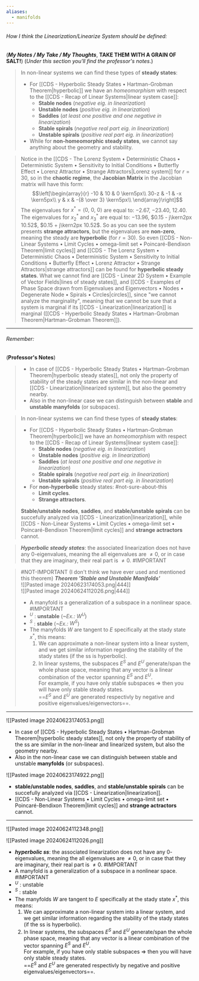 ```yaml
---
aliases:
  - manifolds
---
```

###### How I think the Linearization/Linearize System should be defined:
(***My Notes / My Take / My Thoughts***, **TAKE THEM WITH A GRAIN OF SALT!**)
(*Under this section you'll find the professor's notes*.)

> In non-linear systems we can find these types of **steady states**:
> - For [[CDS - Hyperbolic Steady States • Hartman-Grobman Theorem|hyperbolic]] we have an *homeomorphism* with respect to the [[CDS - Recap of Linear Systems|linear system case]]:
> 	- **Stable nodes** (*negative eig. in linearization*)
> 	- **Unstable nodes** (*positive eig. in linearization*)
> 	- **Saddles** (*at least one positive and one negative in linearization*)
> 	- **Stable spirals** (*negative real part eig. in linearization*)
> 	- **Unstable spirals** (*positive real part eig. in linearization*)
> - While for **non-homeomorphic steady states**, we cannot say anything about the geometry and stability.

> Notice in the [[CDS - The Lorenz System • Deterministic Chaos • Deterministic System • Sensitivity to Initial Conditions • Butterfly Effect • Lorenz Attractor • Strange Attractors|Lorenz system]] for $r=30$, so in the **chaotic regime**, the **Jacobian Matrix** in the Jacobian matrix will have this form:$$\left[\begin{array}{r} -10 & 10 & 0 \kern5px\\ 30-z & -1 & -x \kern5px\\ y & x & -{8 \over 3} \kern5px\\     \end{array}\right]$$The eigenvalues for $x^* = \left<0 ,\ 0 ,\ 0\right>$ are equal to: $-2.67$, $-23.40$, $12.40$.<br>The eigenvalues for $x^*_2$ and $x^*_3$ are equal to: $-13.96$, $0.15 - j\kern2px 10.52$, $0.15 + j\kern2px 10.52$.
> So as you can see the system presents **strange attractors**, but the eigenvalues are **non-zero**, meaning the steady are **hyperbolic** (for $r = 30$).
> So even [[CDS - Non-Linear Systems • Limit Cycles • omega-limit set • Poincaré-Bendixon Theorem|limit cycles]] and [[CDS - The Lorenz System • Deterministic Chaos • Deterministic System • Sensitivity to Initial Conditions • Butterfly Effect • Lorenz Attractor • Strange Attractors|strange attractors]] can be found for **hyperbolic steady states**.
> What we cannot find are [[CDS - Linear 2D System • Example of Vector Fields|lines of steady states]], and [[CDS - Examples of Phase Space drawn from Eigenvalues and Eigenvectors • Nodes • Degenerate Node • Spirals • Circles|circles]], since "we cannot analyze the marginality", meaning that we cannot be sure that a system is marginal if its [[CDS - Linearization|linearization]] is marginal ([[CDS - Hyperbolic Steady States • Hartman-Grobman Theorem|Hartman-Grobman Theorem]]).

----
###### *Remember*:
(**Professor's Notes**)

> - In case of [[CDS - Hyperbolic Steady States • Hartman-Grobman Theorem|hyperbolic steady states]], not only the property of stability of the steady states are similar in the non-linear and [[CDS - Linearization|linearized system]], but also the geometry nearby.
> - Also in the non-linear case we can distinguish between **stable** and **unstable** **manyfolds** (or subspaces).

> In non-linear systems we can find these types of **steady states**:
> - For [[CDS - Hyperbolic Steady States • Hartman-Grobman Theorem|hyperbolic]] we have an *homeomorphism* with respect to the [[CDS - Recap of Linear Systems|linear system case]]:
> 	- **Stable nodes** (*negative eig. in linearization*)
> 	- **Unstable nodes** (*positive eig. in linearization*)
> 	- **Saddles** (*at least one positive and one negative in linearization*)
> 	- **Stable spirals** (*negative real part eig. in linearization*)
> 	- **Unstable spirals** (*positive real part eig. in linearization*)
> - For **non-hyperbolic** steady states: #not-sure-about-this 
> 	- **Limit cycles**.
> 	- **Strange attractors**.
> 
> **Stable/unstable nodes**, **saddles**, and **stable/unstable spirals** can be succefully analyzed via [[CDS - Linearization|linearization]], while [[CDS - Non-Linear Systems • Limit Cycles • omega-limit set • Poincaré-Bendixon Theorem|limit cycles]] and **strange actractors** cannot.

> ***Hyperbolic steady states***: the associated linearization does not have any $0$-eigenvalues, meaning the all eigenvalues are $\neq 0$, or in case that they are imaginary, their real part is  $\neq 0$. #IMPORTANT 

> #NOT-IMPORTANT (I don't think we have ever used and mentioned this theorem)
> ***Theorem 'Stable and Unstable Manifolds'***<br>![[Pasted image 20240623174053.png|444]]<br>![[Pasted image 20240624112026.png|444]]
>- A manyfold is a generalization of a subspace in a nonlinear space. #IMPORTANT 
> - $^U$ : **unstable** (*~Ex.: $W^U$*)
> - $^S$ : **stable** (*~Ex.: $W^S$*)
> - The manyfolds $W$ are tangent to $E$ specifically at the stady state $x^*$, this means:
> 	1. We can approximate a non-linear system into a linear system, and we get similar information regarding the stability of the stady states (if the ss is hyperbolic).
> 	2. In linear systems, the subspaces $E^S$ and $E^U$ generate/span the whole phase space, meaning that any vector is a linear combination of the vector spanning $E^S$ and $E^U$.<br>For example, if you have only stable subspaces ⇒ then you will have only stable steady states.<br>==$E^S$ and $E^U$ are generated respectivly by negative and positive eigenvalues/eigenvectors==.
----

![[Pasted image 20240623174053.png]]
- In case of [[CDS - Hyperbolic Steady States • Hartman-Grobman Theorem|hyperbolic steady states]], not only the property of stability of the ss are similar in the non-linear and linearized system, but also the geometry nearby.
- Also in the non-linear case we can distinguish between stable and unstable **manyfolds** (or subspaces).

![[Pasted image 20240623174922.png]]
- **stable/unstable nodes**, **saddles**, and **stable/unstable spirals** can be succefully analyzed via [[CDS - Linearization|linearization]].
- [[CDS - Non-Linear Systems • Limit Cycles • omega-limit set • Poincaré-Bendixon Theorem|limit cycles]] and **strange actractors** cannot.

----

![[Pasted image 20240624112348.png]]

![[Pasted image 20240624112026.png]]
- ***hyperbolic ss***: the associated linearization does not have any $0$-eigenvalues, meaning the all eigenvalues are $\neq 0$, or in case that they are imaginary, their real part is  $\neq 0$. #IMPORTANT 
- A manyfold is a generalization of a subspace in a nonlinear space. #IMPORTANT 
 - $^U$ : unstable
 - $^S$ : stable
 - The manyfolds $W$ are tangent to $E$ specifically at the stady state $x^*$, this means:
	 1. We can approximate a non-linear system into a linear system, and we get similar information regarding the stability of the stady states (if the ss is hyperbolic).
	 2. In linear systems, the subspaces $E^S$ and $E^U$ generate/span the whole phase space, meaning that any vector is a linear combination of the vector spanning $E^S$ and $E^U$.<br>For example, if you have only stable subspaces ⇒ then you will have only stable steady states.<br>==$E^S$ and $E^U$ are generated respectivly by negative and positive eigenvalues/eigenvectors==.
